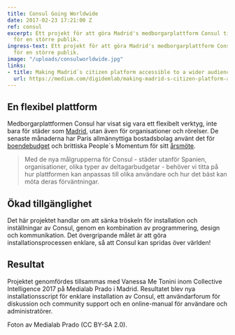 ```yaml
---
title: Consul Going Worldwide
date: 2017-02-23 17:21:00 Z
ref: consul
excerpt: Ett projekt för att göra Madrid's medborgarplattform Consul tillgänglig
  för en större publik.
ingress-text: Ett projekt för att göra Madrid's medborgarplattform Consul tillgänglig
  för en större publik.
image: "/uploads/consulworldwide.jpg"
links:
- title: Making Madrid´s citizen platform accessible to a wider audience
  url: https://medium.com/digidemlab/making-madrid-s-citizen-platform-accessible-to-a-wider-audience-f452dd59a394
---
```


## En flexibel plattform
Medborgarplattformen Consul har visat sig vara ett flexibelt verktyg, inte bara för städer som [Madrid](http://decide.madrid.es/), utan även för organisationer och rörelser. De senaste månaderna har Paris allmännyttiga bostadsbolag använt det för [boendebudget](http://budget-participatif.rivp.fr) och brittiska People´s Momentum för sitt [årsmöte](http://mxv.peoplesmomentum.com).

> Med de nya målgrupperna för Consul - städer utanför Spanien, organisationer, olika typer av deltagarbudgetar - behöver vi titta på hur plattformen kan anpassas till olika användare och hur det bäst kan möta deras förväntningar.

## Ökad tillgänglighet
Det här projektet handlar om att sänka tröskeln för installation och inställningar av Consul, genom en kombination av programmering, design och kommunikation. Det övergripande målet är att göra installationsprocessen enklare, så att Consul kan spridas över världen!

## Resultat
Projektet genomfördes tillsammas med Vanessa Me Tonini inom Collective Intelligence 2017 på Medialab Prado i Madrid. Resultatet blev nya installationsscript för enklare installation av Consul, ett användarforum för diskussion och community support och en online-manual för användare och administratörer.

Foton av Medialab Prado (CC BY-SA 2.0).
